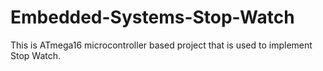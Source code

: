 # Embedded-Systems-Stop-Watch
 This is ATmega16 microcontroller based project that is used to implement Stop Watch.
